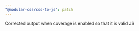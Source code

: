 ```yaml
---
"@modular-css/css-to-js": patch
---
```


Corrected output when coverage is enabled so that it is valid JS
